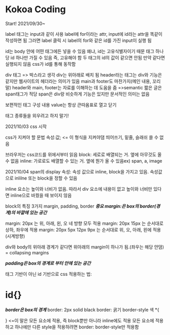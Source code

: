 # Kokoa Coding

Start! 2021/09/30~

label 태그는 input과 같이 사용
label에 for이라는 attr, input에 id라는 attr을 똑같이 작성하면 됨
그러면 label 클릭 시 label의 for와 같은 id를 가진 input이 실행 됨

id는 body 안에 어떤 태그에든 넣을 수 있음
왜냐, id는 고유식별자이기 때문
태그 하나 당 id 하나만 가질 수 있음 즉, 고유해야 함
두 태그의 id의 값이 같으면 안됨
만약 같다면 실행되지 않음
css가 id를 통해 동작함

div 태그 => 박스라고 생각
div는 위아래로 배치 됨
header라는 태그는 div와 기능은 같지만 웹사이트의 헤더라는 의미가 있음
main과 footer도 마찬가지(메인 내용, 꼬리말)
header와 main, footer는 자료를 이해하는 데 도움을 줌
=>semantic
짧은 글은 span태그가 적당
span은 div랑 비슷하게 기능은 있지만 문서적인 의미는 없음

보편적인 태그 구성
<tagname attrName="value">내용</tagname>
value는 항상 큰따옴표로 열고 닫기

태그 종류들을 외우려고 하지 말기!

2021/10/03 css 시작

css가 지켜야 할 문법
속성:값; <= 이 형식을 지켜야댐
띄어쓰기, 밑줄, 슬래쉬 쓸 수 없음

브라우저는 css코드를 위에서부터 읽음
block: 세로로 배열되는 거. 옆에 아무것도 올 수 없음
inline: 가로로도 배열할 수 있는 거. 옆에 뭔가 올 수 있음ex) span, a, image


2021/10/04
span의 display 속성: 속성 값으로 inline, block을 가지고 있음.
속성값으로 inlilne 또는 block을 정할 수 있음

inline 요소는 높이와 너비가 없음. 따라서 div 요소에 내용이 없고 높이와 너비만 있다면 inline으로 바꿨을 때 보이지 않음

block의 특징 3가지 margin, padding, border
***중요 margin:은 box의 border(경계)의 바깥에 있는 공간***

margin: 20px 는 위, 아래, 왼, 오 네 방향 모두 적용
margin: 20px 15px 는 순서대로 상하, 좌우에 적용
margin: 20px 5px 12px 9px 는 순서대로 위, 오, 아래, 왼에 적용(시계방향)

div와 body의 위아래 경계가 같다면 위아래의 margin이 하나가 됨.(좌우는 해당 안댐) = collapsing margins

***padding은 box의 경계로 부터 안에 있는 공간***

태그 기반이 아닌 id 기반으로 css 적용하는 법:
# id{} <!--<= 이렇게 적으면 됨-->

***border은 box의 경계***
border: 2px solid black
border: 굵기 border-style 색
*{

} <=이 말은 모든 요소에 적용, 즉 block뿐만 아니라 inline에도 적용
모든 요소에 적용하고 하나에만 다른 style을 적용하려면 border: border-style만 적용함






